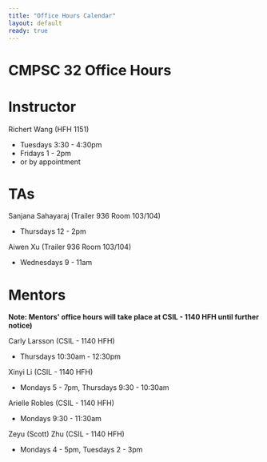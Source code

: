 ```yaml
---
title: "Office Hours Calendar"
layout: default
ready: true
---
```


<h1><strong>CMPSC 32 Office Hours</strong></h1>

# Instructor
Richert Wang (HFH 1151)
* Tuesdays 3:30 - 4:30pm
* Fridays 1 - 2pm
* or by appointment

# TAs
Sanjana Sahayaraj (Trailer 936 Room 103/104)
* Thursdays 12 - 2pm

Aiwen Xu (Trailer 936 Room 103/104)
* Wednesdays 9 - 11am

# Mentors

<b> Note: Mentors' office hours will take place at CSIL - 1140 HFH until further notice) </b>

Carly Larsson (CSIL - 1140 HFH)
* Thursdays 10:30am - 12:30pm

Xinyi Li (CSIL - 1140 HFH)
* Mondays 5 - 7pm, Thursdays 9:30 - 10:30am

Arielle Robles (CSIL - 1140 HFH)
* Mondays 9:30 - 11:30am

Zeyu (Scott) Zhu (CSIL - 1140 HFH)
* Mondays 4 - 5pm, Tuesdays 2 - 3pm


